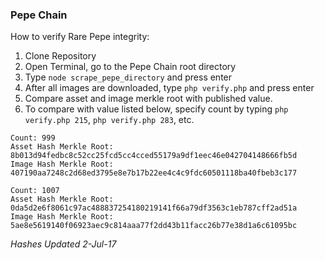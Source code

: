 ### Pepe Chain

How to verify Rare Pepe integrity:

1. Clone Repository
2. Open Terminal, go to the Pepe Chain root directory
3. Type ```node scrape_pepe_directory``` and press enter
4. After all images are downloaded, type ```php verify.php``` and press enter
5. Compare asset and image merkle root with published value.  
6. To compare with value listed below, specify count by typing ```php verify.php 215```, ```php verify.php 283```, etc.


````
Count: 999
Asset Hash Merkle Root: 8b013d94fedbc8c52cc25fcd5cc4cced55179a9df1eec46e042704148666fb5d
Image Hash Merkle Root: 407190aa7248c2d68ed3795e8e7b17b22ee4c4c9fdc60501118ba40fbeb3c177
````
````
Count: 1007
Asset Hash Merkle Root: 0da5d2e6f8061c97ac488837254180219141f66a79df3563c1eb787cff2ad51a
Image Hash Merkle Root: 5ae8e5619140f06923aec9c814aaa77f2dd43b11facc26b77e38d1a6c61095bc
````

*Hashes Updated 2-Jul-17*
